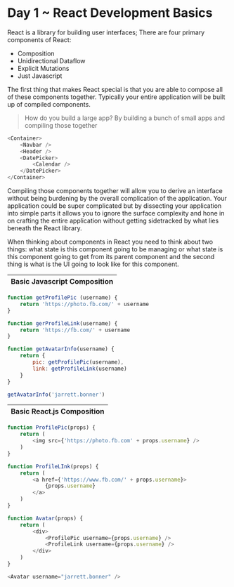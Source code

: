 # Day 1 ~ React Development Basics 
React is a library for building user interfaces; There are four primary components of React: 
* Composition 
* Unidirectional Dataflow 
* Explicit Mutations 
* Just Javascript 

The first thing that makes React special is that you are able to compose all of these components together. Typically your entire application will be built up of compiled components. 

> How do you build a large app? By building a bunch of small apps and compiling those together 

```javascript 
<Container>
    <Navbar />
    <Header />
    <DatePicker>
        <Calendar />
    </DatePicker>
</Container>
```

Compiling those components together will allow you to derive an interface without being burdening by the overall complication of the application. Your application could be super complicated but by dissecting your application into simple parts it allows you to ignore the surface complexity and hone in on crafting the entire application without getting sidetracked by what lies beneath the React library. 

When thinking about components in React you need to think about two things: what state is this component going to be managing or what state is this component going to get from its parent component and the second thing is what is the UI going to look like for this component. 

Basic Javascript Composition |  
--- |

```javascript 
function getProfilePic (username) {
    return 'https://photo.fb.com/' + username
}

function gerProfileLink(username) {
    return 'https://fb.com/' + username 
}

function getAvatarInfo(username) {
    return {
        pic: getProfilePic(username),
        link: getProfileLink(username)
    }
}

getAvatarInfo('jarrett.bonner')
```
Basic React.js Composition | 
--- |

```javascript 
function ProfilePic(props) {
    return (
        <img src={'https://photo.fb.com' + props.username} />
    )
}

function ProfileLInk(props) {
    return (
        <a href={'https://www.fb.com/' + props.username}>
            {props.username}
        </a>
    )
}

function Avatar(props) {
    return (
        <div> 
            <ProfilePic username={props.username} />
            <ProfileLink username={props.username} />
        </div>
    )
}

<Avatar username="jarrett.bonner" />

```